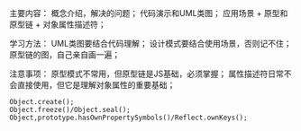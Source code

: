 主要内容：
    概念介绍，解决的问题；
    代码演示和UML类图；
    应用场景 + 原型和原型链 + 对象属性描述符；

学习方法：
    UML类图要结合代码理解；
    设计模式要结合使用场景，否则记不住；
    原型链的图，自己亲自画一遍；

注意事项：
    原型模式不常用，但原型链是JS基础，必须掌握；
    属性描述符日常不会直接使用，但它是理解对象属性的重要基础；

    Object.create();
    Object.freeze()/Object.seal();
    Object,prototype.hasOwnPropertySymbols()/Reflect.ownKeys();

